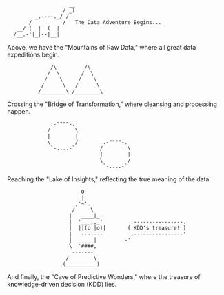 ```
                    __
                  / _)
         _.----._/ /
       /          /   The Data Adventure Begins...
   __/ (  |  (  |
  /__.-'|_|--|__|
```
Above, we have the "Mountains of Raw Data," where all great data expeditions begin.

```
              /\         /\
             /  \       /  \
            /    \     /    \
           /      \   /      \
          /________\_/________\
```

Crossing the "Bridge of Transformation," where cleansing and processing happen.

                  .-""""-.
                 /        \
                 |        |
                 \        /        .-""""-.
                  `-....-`        /        \
                                  |        |
                                  \        / 
                                   `-....-`

Reaching the "Lake of Insights," reflecting the true meaning of the data.

                            O
                            |
                          ,'~'.
                         /     \
                        |   ____|_
                        |  '___,,_'         .----------------.
                        |  ||(o |o)|       ( KDD's treasure! )
                        |   -------         ,----------------'
                        |  _____|         -'
                        \  '####,
                         -------
                       /________\
                      (__________)
                      
And finally, the "Cave of Predictive Wonders," where the treasure of knowledge-driven decision (KDD) lies.


